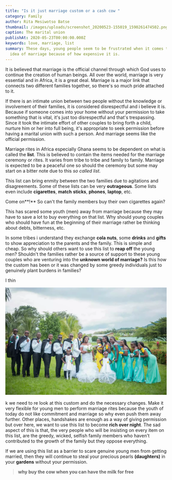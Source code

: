 ```yaml
---
title: "Is it just marriage custom or a cash cow "
category: Family
author: Rita Mesiwotso Batse
thumbnail: /images/uploads/screenshot_20200523-155019_1590261474502.png
caption: The marital union
publishAt: 2020-05-23T00:00:00.000Z
keywords: love, marriage, list
summary: These days, young people seem to be frustrated when it comes to the
  idea of marriage because of how expensive it is.
---
```


It is believed that marriage is the official channel through which God uses to continue the creation of human beings. All over the world, marriage is very essential and in Africa, it is a great deal. Marriage is a major link that connects two different families together, so there's so much pride attached to it.

If there is an intimate union between two people without the knowledge or involvement of their families, it is considered disrespectful and i believe it is. Because if someone comes into your home without your permission to take something that is vital, it's just too disrespectful and that's trespassing. Since it took the intimate effort of other couples to bring forth a child, nurture him or her into full being, it's appropriate to seek permission before having a marital union with such a person. And marriage seems like the official permission.

Marriage rites in Africa especially Ghana seems to be dependent on what is called the **list**. This is believed to contain the items needed for the marriage ceremony or rites. It varies from tribe to tribe and family to family. Marriage is expected to be a peaceful one so should the ceremony but some may start on a bitter note due to this _so called list._

This list can bring enmity between the two families due to agitations and disagreements. Some of these lists can be very **outrageous**. Some lists even include **cigarettes**, **match** **sticks**, **phones**, **laptop**, etc.

Come on**!** So can't the family members buy their own cigarettes again?

This has scared some youth (men) away from marriage because they may have to save a lot to buy everything on that list. Why should young couples who should have fun at the beginning of their marriage rather be thinking about debts, bitterness, etc.

In some tribes i understand they exchange **cola nuts**, some **drinks** and **gifts** to show appreciation to the parents and the family. This is simple and cheap. So why should others want to use this list to **reap off** the young men? Shouldn't the families rather be a source of support to these young couples who are venturing into the **unknown world of marriage?** Is this how the custom has been or it was changed by some greedy individuals just to genuinely plant burdens in families?

I thin

![marriage ceremony](/images/uploads/img-20190826-wa0011.webp "a beautiful union")

k we need to re look at this custom and do the necessary changes. Make it very flexible for young men to perform marriage rites because the youth of today do not like commitment and marriage so why even push them away further. Other places, handshakes are enough as a way of giving permission but over here, we want to use this list to become **rich over night**. The sad aspect of this is that, the very people who will be insisting on every item on this list, are the greedy, wicked, selfish family members who haven't contributed to the growth of the family but they oppose everything.

If we are using this list as a barrier to scare genuine young men from getting married, then they will continue to steal your precious pearls **(daughters)** in your **gardens** without your permission.

> **why buy the cow when you can have the milk for free**
